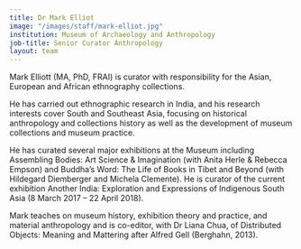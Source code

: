 ```yaml
---
title: Dr Mark Elliot
image: "/images/staff/mark-elliot.jpg"
institution: Museum of Archaeology and Anthropology
job-title: Senior Curator Anthropology
layout: team
---
```

Mark Elliott (MA, PhD, FRAI) is curator with responsibility for the Asian, European and African ethnography collections.

He has carried out ethnographic research in India, and his research interests cover South and Southeast Asia, focusing on historical anthropology and collections history as well as the development of museum collections and museum practice.

He has curated several major exhibitions at the Museum including Assembling Bodies: Art Science & Imagination (with Anita Herle & Rebecca Empson) and Buddha’s Word: The Life of Books in Tibet and Beyond (with Hildegard Diemberger and Michela Clemente). He is curator of the current exhibition Another India: Exploration and Expressions of Indigenous South Asia (8 March 2017 – 22 April 2018).

Mark teaches on museum history, exhibition theory and practice, and material anthropology and is co-editor, with Dr Liana Chua, of Distributed Objects: Meaning and Mattering after Alfred Gell (Berghahn, 2013).
